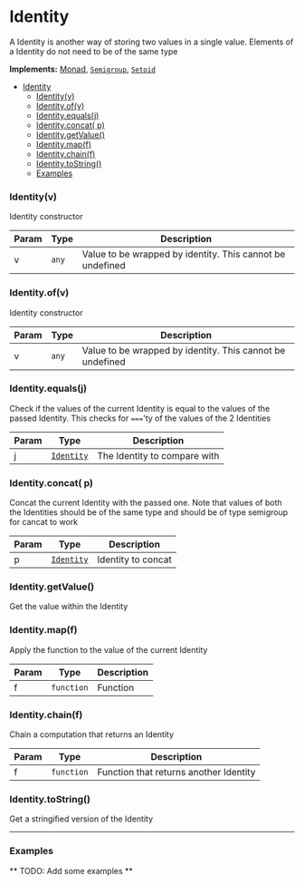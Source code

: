 
<a name="Identity"></a>

# Identity
A Identity is another way of storing two values in a single value. Elements of a Identity do not need to be of the same type

**Implements:** [Monad](https://github.com/fantasyland/fantasy-land#monad)</code>, <code>[Semigroup](https://github.com/fantasyland/fantasy-land#semigroup)</code>, <code>[Setoid](https://github.com/fantasyland/fantasy-land#setoid)</code>

- [Identity](#identity)
    - [Identity(v)](#identityv)
    - [Identity.of(v)](#identityofv)
    - [Identity.equals(j)](#identityequalsj)
    - [Identity.concat( p)](#identityconcat-p)
    - [Identity.getValue()](#identitygetvalue)
    - [Identity.map(f)](#identitymapf)
    - [Identity.chain(f)](#identitychainf)
    - [Identity.toString()](#identitytostring)
    - [Examples](#examples)

<a name="new_Identity_new"></a>

### Identity(v)
Identity constructor


| Param | Type | Description |
| --- | --- | --- |
| v | <code>any</code> | Value to be wrapped by identity. This cannot be undefined |

<a name="Identity.of"></a>

### Identity.of(v)
Identity constructor


| Param | Type | Description |
| --- | --- | --- |
| v | <code>any</code> | Value to be wrapped by identity. This cannot be undefined  |

<a name="Identity.equals"></a>

### Identity.equals(j)
Check if the values of the current Identity is equal to the values of the passed Identity. This checks for `===`'ty of the values of the 2 Identities


| Param | Type | Description |
| --- | --- | --- |
| j | [<code>Identity</code>](#Identity) | The Identity to compare with |

<a name="Identity.concat"></a>

### Identity.concat( p)
Concat the current Identity with the passed one. Note that values of both the Identities should be of the same type and should be of type semigroup for cancat to work


| Param | Type | Description |
| --- | --- | --- |
| p | [<code>Identity</code>](#Identity) | Identity to concat |

<a name="Identity.getValue"></a>

### Identity.getValue()
Get the value within the Identity

<a name="Identity.map"></a>

### Identity.map(f)
Apply the function to the value of the current Identity


| Param | Type | Description |
| --- | --- | --- |
| f | <code>function</code> | Function |

<a name="Identity.chain"></a>

### Identity.chain(f)
Chain a computation that returns an Identity


| Param | Type | Description |
| --- | --- | --- |
| f | <code>function</code> | Function that returns another Identity |

<a name="Identity.toString"></a>

### Identity.toString()
Get a stringified version of the Identity


---
### Examples

** TODO: Add some examples **